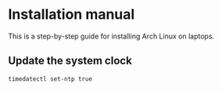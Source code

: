 # Installation manual 
This is a step-by-step guide for installing Arch Linux on laptops.
## Update the system clock
```
timedatectl set-ntp true
```
